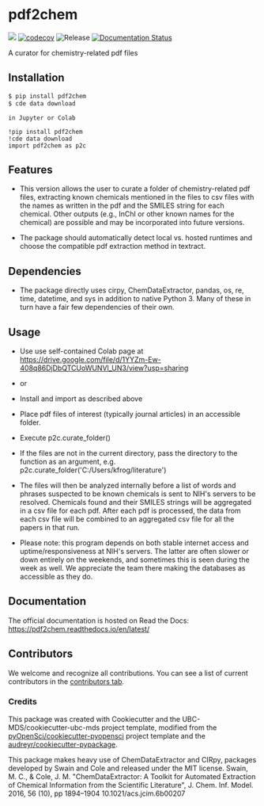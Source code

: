 # pdf2chem

![](https://github.com/johngoeltz/pdf2chem/workflows/build/badge.svg) [![codecov](https://codecov.io/gh/johngoeltz/pdf2chem/branch/main/graph/badge.svg)](https://codecov.io/gh/johngoeltz/pdf2chem) ![Release](https://github.com/johngoeltz/pdf2chem/workflows/Release/badge.svg) [![Documentation Status](https://readthedocs.org/projects/pdf2chem/badge/?version=latest)](https://pdf2chem.readthedocs.io/en/latest/?badge=latest)

A curator for chemistry-related pdf files

## Installation

```bash
$ pip install pdf2chem
$ cde data download
```

```Jupyter_or_Colab
in Jupyter or Colab

!pip install pdf2chem
!cde data download
import pdf2chem as p2c
```


## Features

- This version allows the user to curate a folder of chemistry-related pdf files, extracting known chemicals mentioned in the files to csv files with the names as written in the pdf and the SMILES string for each chemical.  Other outputs (e.g., InChI or other known names for the chemical) are possible and may be incorporated into future versions.

- The package should automatically detect local vs. hosted runtimes and choose the compatible pdf extraction method in textract.

## Dependencies

- The package directly uses cirpy, ChemDataExtractor, pandas, os, re, time, datetime, and sys in addition to native Python 3.  Many of these in turn have a fair few dependencies of their own.

## Usage

- Use use self-contained Colab page at https://drive.google.com/file/d/1YYZm-Ew-408q86DjDbQTCUoWUNVl_UN3/view?usp=sharing
- or
- Install and import as described above
- Place pdf files of interest (typically journal articles) in an accessible folder.
- Execute p2c.curate_folder()
- If the files are not in the current directory, pass the directory to the function as an argument, e.g.
p2c.curate_folder('C:/Users/kfrog/literature')
- The files will then be analyzed internally before a list of words and phrases suspected to be known chemicals is sent to NIH's servers to be resolved.  Chemicals found and their SMILES strings will be aggregated in a csv file for each pdf.
After each pdf is processed, the data from each csv file will be combined to an aggregated csv file for all the papers in that run.

- Please note: this program depends on both stable internet access and uptime/responsiveness at NIH's servers.  The latter are often slower or down entirely on the weekends, and sometimes this is seen during the week as well.  We appreciate the team there making the databases as accessible as they do.

## Documentation

The official documentation is hosted on Read the Docs: https://pdf2chem.readthedocs.io/en/latest/

## Contributors

We welcome and recognize all contributions. You can see a list of current contributors in the [contributors tab](https://github.com/johngoeltz/pdf2chem/graphs/contributors).

### Credits

This package was created with Cookiecutter and the UBC-MDS/cookiecutter-ubc-mds project template, modified from the [pyOpenSci/cookiecutter-pyopensci](https://github.com/pyOpenSci/cookiecutter-pyopensci) project template and the [audreyr/cookiecutter-pypackage](https://github.com/audreyr/cookiecutter-pypackage).

This package makes heavy use of ChemDataExtractor and CIRpy, packages developed by Swain and Cole and released under the MIT license.
Swain, M. C., & Cole, J. M. "ChemDataExtractor: A Toolkit for Automated Extraction of Chemical Information from the Scientific Literature", J. Chem. Inf. Model. 2016, 56 (10), pp 1894–1904 10.1021/acs.jcim.6b00207
